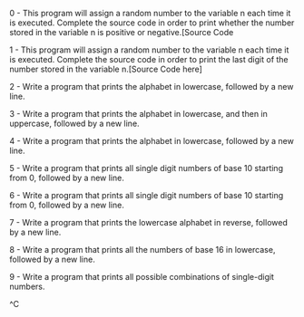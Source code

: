 0 - This program will assign a random number to the variable n each time it is executed. Complete the source code in order to print whether the number stored in the variable n is positive or negative.[Source Code 

1 - This program will assign a random number to the variable n each time it is executed. Complete the source code in order to print the last digit of the number stored in the variable n.[Source Code here]

2 - Write a program that prints the alphabet in lowercase, followed by a new line.

3 - Write a program that prints the alphabet in lowercase, and then in uppercase, followed by a new line.

4 - Write a program that prints the alphabet in lowercase, followed by a new line.

5 - Write a program that prints all single digit numbers of base 10 starting from 0, followed by a new line.

6 - Write a program that prints all single digit numbers of base 10 starting from 0, followed by a new line.

7 - Write a program that prints the lowercase alphabet in reverse, followed by a new line.

8 - Write a program that prints all the numbers of base 16 in lowercase, followed by a new line.

9 - Write a program that prints all possible combinations of single-digit numbers.


^C
